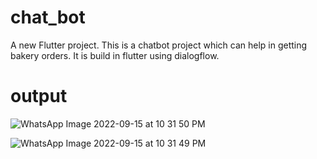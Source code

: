 # chat_bot

A new Flutter project.
This is a chatbot project which can help in getting bakery orders.
It is build in flutter using dialogflow.

# output

![WhatsApp Image 2022-09-15 at 10 31 50 PM](https://user-images.githubusercontent.com/85054204/190467971-91319d5a-1cc9-47cb-b46a-5027cebb88d3.jpeg)

![WhatsApp Image 2022-09-15 at 10 31 49 PM](https://user-images.githubusercontent.com/85054204/190467730-47bd9a3e-8fde-44a3-a7aa-8158d8ea7da5.jpeg)


